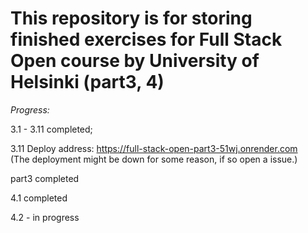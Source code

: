 # This repository is for storing finished exercises for Full Stack Open course by University of Helsinki (part3, 4)

*Progress:*  

3.1 - 3.11 completed;

3.11 Deploy address: <https://full-stack-open-part3-51wj.onrender.com>  
(The deployment might be down for some reason, if so open a issue.)

part3 completed

4.1 completed

4.2 - in progress
